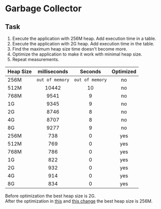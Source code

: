 # Garbage Collector

## Task
1. Execute the application with 256M heap. Add execution time in a table.
2. Execute the application with 2G heap. Add execution time in the table.
3. Find the maximum heap size time doesn't become more.
4. Optimize the application to make it work with minimal heap size.
5. Repeat measurements.

| Heap Size | milliseconds | Seconds | Optimized
| ------------- |:-------------:|:----:|:---:|
| 256M | `out of memory` | `out of memory` | no |
| 512M | 10442 | 10 | no |
| 768M | 9541 | 9 | no |
| 1G | 9345 | 9 | no |
| 2G | 8746 | 8 | no |
| 4G | 8707 | 8 | no |
| 8G | 9277 | 9 | no |
| 256M | 738 | 0 | yes |
| 512M | 769 | 0 | yes |
| 768M | 786 | 0 | yes |
| 1G | 822 | 0 | yes |
| 2G | 932 | 0 | yes |
| 4G | 914 | 0 | yes |
| 8G | 834 | 0 | yes |

Before optimization the best heap size is 2G. \
After the optimization in [this](https://github.com/shurupov/2021-12-otus-java-professional-shurupov/commit/03285e28c7f8c132ec68697c5729ddecf92cf2e7#diff-e8fbf648f04dc10b6894d551af0e8c0b741b7e43a80d0b2414a70f410ed32c01R23) and [this change](https://github.com/shurupov/2021-12-otus-java-professional-shurupov/commit/4b29f5c0a4064755f4b75c2c347d11b5554f9d8a#diff-baf4b6947b0e5609506225d689b6887e8c210a3661eeefb7e36ccd2410965aeb) the best heap size is 256M.



